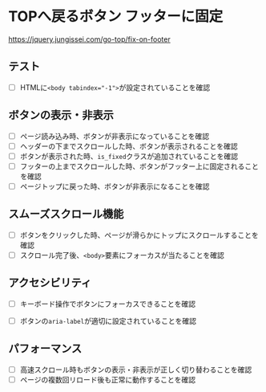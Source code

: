 # TOPへ戻るボタン フッターに固定

https://jquery.jungissei.com/go-top/fix-on-footer

## テスト
- [ ] HTMLに`<body tabindex="-1">`が設定されていることを確認

## ボタンの表示・非表示

- [ ] ページ読み込み時、ボタンが非表示になっていることを確認
- [ ] ヘッダーの下までスクロールした時、ボタンが表示されることを確認
- [ ] ボタンが表示された時、`is_fixed`クラスが追加されていることを確認
- [ ] フッターの上までスクロールした時、ボタンがフッター上に固定されることを確認
- [ ] ページトップに戻った時、ボタンが非表示になることを確認

## スムーズスクロール機能

- [ ] ボタンをクリックした時、ページが滑らかにトップにスクロールすることを確認
- [ ] スクロール完了後、`<body>`要素にフォーカスが当たることを確認

## アクセシビリティ

- [ ] キーボード操作でボタンにフォーカスできることを確認
- [ ] ボタンの`aria-label`が適切に設定されていることを確認


## パフォーマンス

- [ ] 高速スクロール時もボタンの表示・非表示が正しく切り替わることを確認
- [ ] ページの複数回リロード後も正常に動作することを確認
